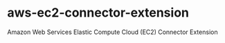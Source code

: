 aws-ec2-connector-extension
===========================

Amazon Web Services Elastic Compute Cloud (EC2) Connector Extension
